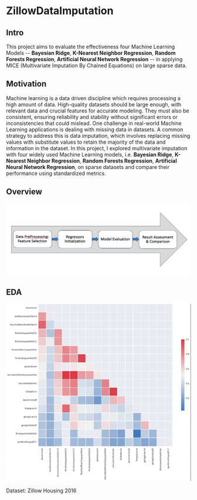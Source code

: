 # ZillowDataImputation

## Intro

This project aims to evaluate the effectiveness four Machine Learning Models -- **Bayesian Ridge**, **K-Nearest Neighbor Regression**, **Random Forests Regression**, **Artificial Neural Network Regression** -- in applying MICE (Multivariate Imputation By Chained Equations) on large sparse data.


## Motivation

Machine learning is a data driven discipline which requires processing a high amount of data. High-quality datasets should be large enough, with relevant data and crucial features for accurate modeling. They must also be consistent, ensuring reliability and stability without significant errors or inconsistencies that could mislead. One challenge in real-world Machine Learning applications is dealing with missing data in datasets. A common strategy to address this is data imputation, which involves replacing missing values with substitute values to retain the majority of the data and information in the dataset. In this project, I explored multivariate imputation with four widely used Machine Learning models, i.e. **Bayesian Ridge**, **K-Nearest Neighbor Regression**, **Random Forests Regression**, **Artificial Neural Network Regression**, on sparse datasets and compare their performance using standardized metrics.

## Overview

![Image Alt text](/Image/Overview.png)

## EDA

![Image Alt text](/Image/Dataset.png)

Dataset: Zillow Housing 2016
